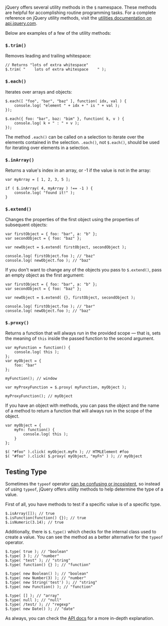 <script>{
	"title": "Utility Methods",
	"level": "beginner",
	"source": "http://jqfundamentals.com/legacy",
	"attribution": [ "jQuery Fundamentals" ]
}</script>

jQuery offers several utility methods in the `$` namespace. These methods are helpful for accomplishing routine programming tasks. For a complete reference on jQuery utility methods, visit the [utilities documentation on api.jquery.com](http://api.jquery.com/category/utilities/).

Below are examples of a few of the utility methods:

### `$.trim()`

Removes leading and trailing whitespace:

```
// Returns "lots of extra whitespace"
$.trim( "    lots of extra whitespace    " );
```

### `$.each()`

Iterates over arrays and objects:

```
$.each([ "foo", "bar", "baz" ], function( idx, val ) {
	console.log( "element " + idx + " is " + val );
});

$.each({ foo: "bar", baz: "bim" }, function( k, v ) {
	console.log( k + " : " + v );
});
```

The method `.each()` can be called on a selection to iterate over the elements contained in the selection. `.each()`, not `$.each()`, should be used for iterating over elements in a selection.

### `$.inArray()`

Returns a value's index in an array, or -1 if the value is not in the array:

```
var myArray = [ 1, 2, 3, 5 ];

if ( $.inArray( 4, myArray ) !== -1 ) {
	console.log( "found it!" );
}
```

### `$.extend()`

Changes the properties of the first object using the properties of subsequent objects:

```
var firstObject = { foo: "bar", a: "b" };
var secondObject = { foo: "baz" };

var newObject = $.extend( firstObject, secondObject );

console.log( firstObject.foo ); // "baz"
console.log( newObject.foo ); // "baz"
```

If you don't want to change any of the objects you pass to `$.extend()`, pass an empty object as the first argument:

```
var firstObject = { foo: "bar", a: "b" };
var secondObject = { foo: "baz" };

var newObject = $.extend( {}, firstObject, secondObject );

console.log( firstObject.foo ); // "bar"
console.log( newObject.foo ); // "baz"
```

### `$.proxy()`

Returns a function that will always run in the provided scope — that is, sets the meaning of `this` inside the passed function to the second argument.

```
var myFunction = function() {
	console.log( this );
};
var myObject = {
	foo: "bar"
};

myFunction(); // window

var myProxyFunction = $.proxy( myFunction, myObject );

myProxyFunction(); // myObject
```

If you have an object with methods, you can pass the object and the name of a method to return a function that will always run in the scope of the object.

```
var myObject = {
	myFn: function() {
		console.log( this );
	}
};

$( "#foo" ).click( myObject.myFn ); // HTMLElement #foo
$( "#foo" ).click( $.proxy( myObject, "myFn" ) ); // myObject
```

## Testing Type

Sometimes the `typeof` operator [can be confusing or incosistent](https://developer.mozilla.org/en-US/docs/Web/JavaScript/Reference/Operators/typeof), so instead of using `typeof`, jQuery offers utility methods to help determine the type of a value.

First of all, you have methods to test if a specific value is of a specific type.

```
$.isArray([]); // true
$.isFunction(function() {}); // true
$.isNumeric(3.14); // true
```

Additionally, there is `$.type()` which checks for the internal class used to create a value. You can see the method as a better alternative for the `typeof` operator.

```
$.type( true ); // "boolean"
$.type( 3 ); // "number"
$.type( "test" ); // "string"
$.type( function() {} ); // "function"

$.type( new Boolean() ); // "boolean"
$.type( new Number(3) ); // "number"
$.type( new String('test') ); // "string"
$.type( new Function() ); // "function"

$.type( [] ); // "array"
$.type( null ); // "null"
$.type( /test/ ); // "regexp"
$.type( new Date() ); // "date"
```

As always, you can check the [API docs](http://api.jquery.com/jQuery.type/) for a more in-depth explanation.
